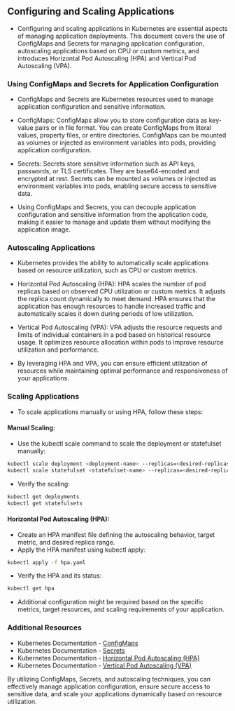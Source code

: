 ## Configuring and Scaling Applications
- Configuring and scaling applications in Kubernetes are essential aspects of managing application deployments. This document covers the use of ConfigMaps and Secrets for managing application configuration, autoscaling applications based on CPU or custom metrics, and introduces Horizontal Pod Autoscaling (HPA) and Vertical Pod Autoscaling (VPA).

### Using ConfigMaps and Secrets for Application Configuration
- ConfigMaps and Secrets are Kubernetes resources used to manage application configuration and sensitive information.

- ConfigMaps: ConfigMaps allow you to store configuration data as key-value pairs or in file format. You can create ConfigMaps from literal values, property files, or entire directories. ConfigMaps can be mounted as volumes or injected as environment variables into pods, providing application configuration.

- Secrets: Secrets store sensitive information such as API keys, passwords, or TLS certificates. They are base64-encoded and encrypted at rest. Secrets can be mounted as volumes or injected as environment variables into pods, enabling secure access to sensitive data.

- Using ConfigMaps and Secrets, you can decouple application configuration and sensitive information from the application code, making it easier to manage and update them without modifying the application image.

### Autoscaling Applications
- Kubernetes provides the ability to automatically scale applications based on resource utilization, such as CPU or custom metrics.

- Horizontal Pod Autoscaling (HPA): HPA scales the number of pod replicas based on observed CPU utilization or custom metrics. It adjusts the replica count dynamically to meet demand. HPA ensures that the application has enough resources to handle increased traffic and automatically scales it down during periods of low utilization.

- Vertical Pod Autoscaling (VPA): VPA adjusts the resource requests and limits of individual containers in a pod based on historical resource usage. It optimizes resource allocation within pods to improve resource utilization and performance.

- By leveraging HPA and VPA, you can ensure efficient utilization of resources while maintaining optimal performance and responsiveness of your applications.

### Scaling Applications
- To scale applications manually or using HPA, follow these steps:

#### Manual Scaling:

- Use the kubectl scale command to scale the deployment or statefulset manually:
```bash
kubectl scale deployment <deployment-name> --replicas=<desired-replicas>
kubectl scale statefulset <statefulset-name> --replicas=<desired-replicas>
```

- Verify the scaling:
```bash
kubectl get deployments
kubectl get statefulsets
```

#### Horizontal Pod Autoscaling (HPA):
- Create an HPA manifest file defining the autoscaling behavior, target metric, and desired replica range.
- Apply the HPA manifest using kubectl apply:
```bash
kubectl apply -f hpa.yaml
```
- Verify the HPA and its status:
```bash
kubectl get hpa
```
- Additional configuration might be required based on the specific metrics, target resources, and scaling requirements of your application.

### Additional Resources
- Kubernetes Documentation - [ConfigMaps](https://kubernetes.io/docs/concepts/configuration/configmap/)
- Kubernetes Documentation - [Secrets](https://kubernetes.io/docs/concepts/configuration/secret/)
- Kubernetes Documentation - [Horizontal Pod Autoscaling (HPA)](https://kubernetes.io/docs/tasks/run-application/horizontal-pod-autoscale/)
- Kubernetes Documentation - [Vertical Pod Autoscaling (VPA)](https://cloud.google.com/kubernetes-engine/docs/concepts/verticalpodautoscaler)

By utilizing ConfigMaps, Secrets, and autoscaling techniques, you can effectively manage application configuration, ensure secure access to sensitive data, and scale your applications dynamically based on resource utilization.
